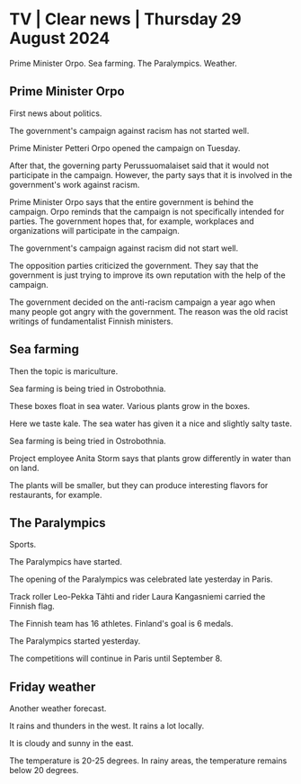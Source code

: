 # TV \| Clear news \| Thursday 29 August 2024

Prime Minister Orpo. Sea farming. The Paralympics. Weather.

## Prime Minister Orpo

First news about politics.

The government's campaign against racism has not started well.

Prime Minister Petteri Orpo opened the campaign on Tuesday.

After that, the governing party Perussuomalaiset said that it would not participate in the campaign. However, the party says that it is involved in the government's work against racism.

Prime Minister Orpo says that the entire government is behind the campaign. Orpo reminds that the campaign is not specifically intended for parties. The government hopes that, for example, workplaces and organizations will participate in the campaign.

The government's campaign against racism did not start well.

The opposition parties criticized the government. They say that the government is just trying to improve its own reputation with the help of the campaign.

The government decided on the anti-racism campaign a year ago when many people got angry with the government. The reason was the old racist writings of fundamentalist Finnish ministers.

## Sea farming

Then the topic is mariculture.

Sea farming is being tried in Ostrobothnia.

These boxes float in sea water. Various plants grow in the boxes.

Here we taste kale. The sea water has given it a nice and slightly salty taste.

Sea farming is being tried in Ostrobothnia.

Project employee Anita Storm says that plants grow differently in water than on land.

The plants will be smaller, but they can produce interesting flavors for restaurants, for example.

## The Paralympics

Sports.

The Paralympics have started.

The opening of the Paralympics was celebrated late yesterday in Paris.

Track roller Leo-Pekka Tähti and rider Laura Kangasniemi carried the Finnish flag.

The Finnish team has 16 athletes. Finland's goal is 6 medals.

The Paralympics started yesterday.

The competitions will continue in Paris until September 8.

## Friday weather

Another weather forecast.

It rains and thunders in the west. It rains a lot locally.

It is cloudy and sunny in the east.

The temperature is 20-25 degrees. In rainy areas, the temperature remains below 20 degrees.
